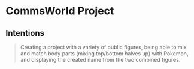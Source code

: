 # CommsWorld Project

## Intentions
> Creating a project with a variety of public figures, being able to mix and match body parts (mixing top/bottom halves up) with Pokemon, and displaying the created name from the two combined figures.


